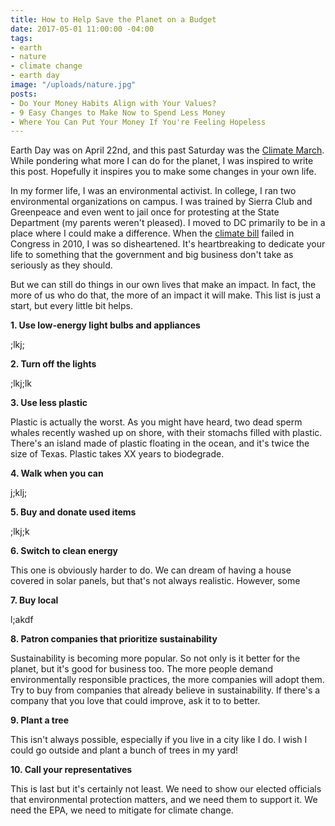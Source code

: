 ```yaml
---
title: How to Help Save the Planet on a Budget
date: 2017-05-01 11:00:00 -04:00
tags:
- earth
- nature
- climate change
- earth day
image: "/uploads/nature.jpg"
posts:
- Do Your Money Habits Align with Your Values?
- 9 Easy Changes to Make Now to Spend Less Money
- Where You Can Put Your Money If You're Feeling Hopeless
---
```


Earth Day was on April 22nd, and this past Saturday was the [Climate March](https://peoplesclimate.org/). While pondering what more I can do for the planet, I was inspired to write this post. Hopefully it inspires you to make some changes in your own life.

In my former life, I was an environmental activist. In college, I ran two environmental organizations on campus. I was trained by Sierra Club and Greenpeace and even went to jail once for protesting at the State Department (my parents weren't pleased). I moved to DC primarily to be in a place where I could make a difference. When the [climate bill](https://www.c2es.org/federal/congress/111/acesa) failed in Congress in 2010, I was so disheartened. It's heartbreaking to dedicate your life to something that the government and big business don't take as seriously as they should. 

But we can still do things in our own lives that make an impact. In fact, the more of us who do that, the more of an impact it will make. This list is just a start, but every little bit helps.

**1. Use low-energy light bulbs and appliances**

;lkj;

**2. Turn off the lights**

;lkj;lk

**3. Use less plastic**

Plastic is actually the worst. As you might have heard, two dead sperm whales recently washed up on shore, with their stomachs filled with plastic. There's an island made of plastic floating in the ocean, and it's twice the size of Texas. Plastic takes XX years to biodegrade.

**4. Walk when you can**

j;klj;

**5. Buy and donate used items**

;lkj;k

**6. Switch to clean energy**

This one is obviously harder to do. We can dream of having a house covered in solar panels, but that's not always realistic. However, some 

**7. Buy local**

l;akdf

**8. Patron companies that prioritize sustainability**

Sustainability is becoming more popular. So not only is it better for the planet, but it's good for business too. The more people demand environmentally responsible practices, the more companies will adopt them. Try to buy from companies that already believe in sustainability. If there's a company that you love that could improve, ask it to to better.  

**9. Plant a tree**

This isn't always possible, especially if you live in a city like I do. I wish I could go outside and plant a bunch of trees in my yard! 

**10. Call your representatives**

This is last but it's certainly not least. We need to show our elected officials that environmental protection matters, and we need them to support it. We need the EPA, we need to mitigate for climate change. 